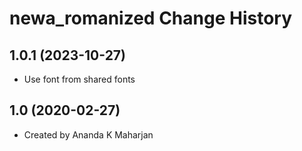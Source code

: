 newa_romanized Change History
====================

1.0.1 (2023-10-27)
----------------
* Use font from shared fonts

1.0 (2020-02-27)
----------------
* Created by Ananda K Maharjan
